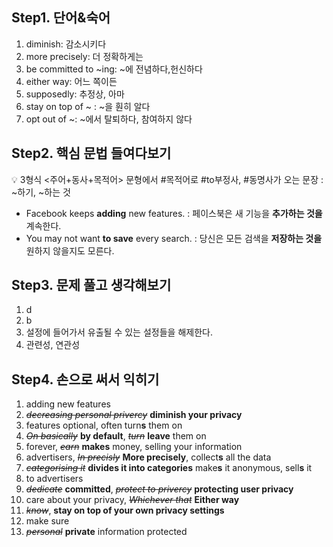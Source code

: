 ## Step1. 단어&숙어
1. diminish: 감소시키다
2. more precisely: 더 정확하게는
3. be committed to ~ing: ~에 전념하다,헌신하다
4. either way: 어느 쪽이든
5. supposedly: 추정상, 아마
6. stay on top of ~ : ~을 훤히 알다
7. opt out of ~: ~에서 탈퇴하다, 참여하지 않다

## Step2. 핵심 문법 들여다보기

<aside>
💡 3형식 <주어+동사+목적어> 문형에서 #목적어로 #to부정사, #동명사가 오는 문장
: ~하기, ~하는 것

</aside>

- Facebook keeps **adding** new features.
: 페이스북은 새 기능을 **추가하는 것을** 계속한다.
- You may not want **to save** every search.
: 당신은 모든 검색을 **저장하는 것을** 원하지 않을지도 모른다.

## Step3. 문제 풀고 생각해보기

1. d
2. b
3. 설정에 들어가서 유출될 수 있는 설정들을 해제한다.
4. 관련성, 연관성

## Step4. 손으로 써서 익히기

1. adding new features
2. ~~*decreasing personal privercy*~~  **diminish your privacy**
3. features optional, often turn**s** them on
4. ~~*On basically*~~ **by default**, ~~*turn*~~ **leave** them on
5. forever, ~~*earn*~~ **makes** money, selling your information
6. advertisers, ~~*In precisly*~~ **More precisely**, collect**s** all the data
7. ~~*categorising it*~~ **divides it into categories**  make**s** it anonymous, sell**s** it 
8. to advertisers
9. ~~*dedicate*~~ **committed**, ~~*protect to privercy*~~ **protecting user privacy**
10. care about your privacy, ~~*Whichever that*~~ **Either way**
11. ~~*know*~~, **stay on top of your own privacy settings**
12. make sure
13. ~~*personal*~~ **private** information protected

